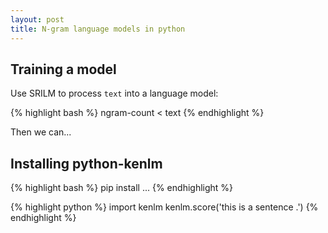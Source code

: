 ```yaml
---
layout: post
title: N-gram language models in python
---
```


## Training a model

Use SRILM to process `text` into a language model:

{% highlight bash %}
ngram-count < text
{% endhighlight %}

Then we can...

## Installing python-kenlm

{% highlight bash %}
pip install ...
{% endhighlight %}

{% highlight python %}
import kenlm
kenlm.score('this is a sentence .')
{% endhighlight %}
